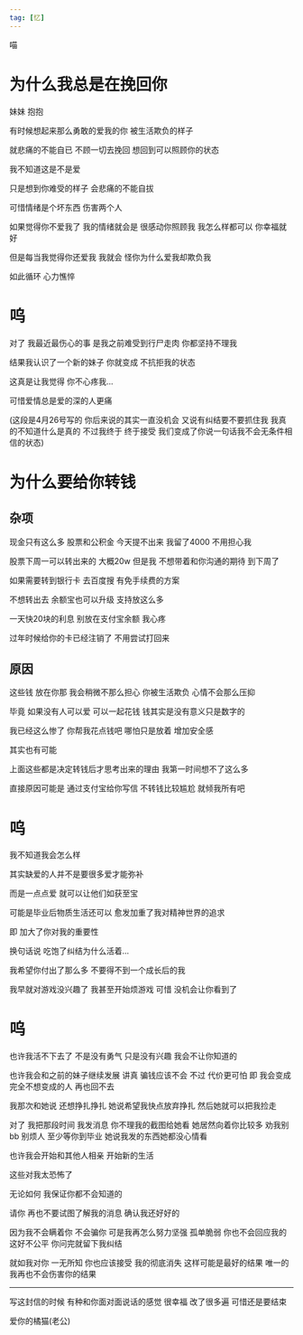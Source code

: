 ```yaml
---
tag: [忆]
---
```

喵
<!--more-->

# 为什么我总是在挽回你
妹妹 抱抱

有时候想起来那么勇敢的爱我的你  被生活欺负的样子

就悲痛的不能自已 不顾一切去挽回 想回到可以照顾你的状态

我不知道这是不是爱

只是想到你难受的样子  会悲痛的不能自拔

可惜情绪是个坏东西 伤害两个人

如果觉得你不爱我了 我的情绪就会是 很感动你照顾我 我怎么样都可以 你幸福就好

但是每当我觉得你还爱我 我就会 怪你为什么爱我却欺负我

如此循环 心力憔悴

# 呜
对了 我最近最伤心的事 是我之前难受到行尸走肉 你都坚持不理我

结果我认识了一个新的妹子  你就变成 不抗拒我的状态

这真是让我觉得  你不心疼我...

可惜爱情总是爱的深的人更痛

(这段是4月26号写的 你后来说的其实一直没机会 又说有纠结要不要抓住我 我真的不知道什么是真的 不过我终于 终于接受  我们变成了你说一句话我不会无条件相信的状态)
# 为什么要给你转钱
## 杂项
现金只有这么多 股票和公积金 今天提不出来 我留了4000 不用担心我

股票下周一可以转出来的 大概20w 但是我 不想带着和你沟通的期待 到下周了

如果需要转到银行卡 去百度搜 有免手续费的方案

不想转出去 余额宝也可以升级 支持放这么多

一天快20块的利息  别放在支付宝余额 我心疼

过年时候给你的卡已经注销了 不用尝试打回来
## 原因
这些钱 放在你那 我会稍微不那么担心 你被生活欺负 心情不会那么压抑

毕竟 如果没有人可以爱 可以一起花钱 钱其实是没有意义只是数字的

我已经这么惨了 你帮我花点钱吧 哪怕只是放着 增加安全感

其实也有可能

上面这些都是决定转钱后才思考出来的理由 我第一时间想不了这么多

直接原因可能是 通过支付宝给你写信 不转钱比较尴尬 就倾我所有吧
# 呜
我不知道我会怎么样

其实缺爱的人并不是要很多爱才能弥补

而是一点点爱 就可以让他们如获至宝

可能是毕业后物质生活还可以 愈发加重了我对精神世界的追求

即 加大了你对我的重要性

换句话说 吃饱了纠结为什么活着...

我希望你付出了那么多 不要得不到一个成长后的我

我早就对游戏没兴趣了 我甚至开始烦游戏 可惜 没机会让你看到了

# 呜
也许我活不下去了 不是没有勇气 只是没有兴趣 我会不让你知道的

也许我会和之前的妹子继续发展 讲真 骗钱应该不会 不过 代价更可怕 即 我会变成 完全不想变成的人 再也回不去

我那次和她说 还想挣扎挣扎 她说希望我快点放弃挣扎 然后她就可以把我捡走

对了 我把那段时间 我发消息 你不理我的截图给她看 她居然向着你比较多 劝我别bb 别烦人 至少等你到毕业 她说我发的东西她都没心情看

也许我会开始和其他人相亲 开始新的生活

这些对我太恐怖了

无论如何 我保证你都不会知道的

请你 再也不要试图了解我的消息 确认我还好好的

因为我不会瞒着你 不会骗你 可是我再怎么努力坚强 孤单脆弱 你也不会回应我的 这好不公平 你问完就留下我纠结

就如我对你 一无所知 你也应该接受 我的彻底消失 这样可能是最好的结果 唯一的 我再也不会伤害你的结果

---
写这封信的时候 有种和你面对面说话的感觉 很幸福 改了很多遍 可惜还是要结束

爱你的橘猫(老公)
